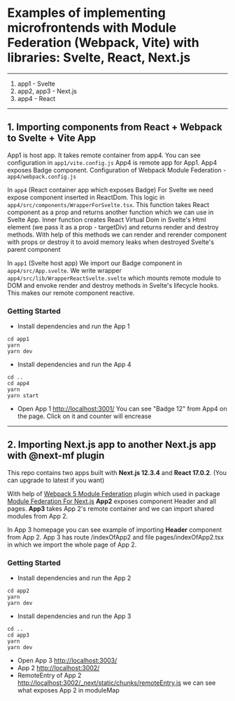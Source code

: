 # Examples of implementing microfrontends with Module Federation (Webpack, Vite) with libraries: Svelte, React, Next.js
---
1. app1 - Svelte 
2. app2, app3 - Next.js
3. app4 - React
---
## 1. Importing components from React + Webpack to Svelte + Vite App
App1 is host app. It takes remote container from app4. You can see configuration in `app1/vite.config.js`
App4 is remote app for App1. App4 exposes Badge component. Configuration of Webpack Module Federation - `app4/webpack.config.js` 

In `app4` (React container app which exposes Badge)
For Svelte we need expose component inserted in ReactDom.
This logic in `app4/src/components/WrapperForSvelte.tsx`.
This function takes React component as a prop and returns another function which we can use in Svelte App.
Inner function creates React Virtual Dom in Svelte's Html element (we pass it as a prop - targetDiv) and
returns render and destroy methods. With help of this methods we can render and rerender component with props or destroy
it to avoid memory leaks when destroyed Svelte's parent component

In `app1` (Svelte host app)
We import our Badge component in `app4/src/App.svelte`.
We write wrapper `app4/src/lib/WrapperReactSvelte.svelte` which mounts remote module to DOM and 
envoke render and destroy methods in Svelte's lifecycle hooks. This makes our remote component reactive.

### Getting Started
- Install dependencies and run the App 1
```
cd app1
yarn 
yarn dev
```
- Install dependencies and run the App 4
```
cd ..
cd app4
yarn 
yarn start
```
- Open App 1 [http://localhost:3001/](http://localhost:3001/)
You can see "Badge 12" from App4 on the page. Click on it and counter will encrease

---
## 2. Importing Next.js app to another Next.js app with @next-mf plugin
This repo contains two apps built with **Next.js 12.3.4** and **React 17.0.2**. (You can upgrade to latest if you want)

With help of [Webpack 5 Module Federation](https://www.npmjs.com/package/module-federation-plugin) plugin which used in package [Module Federation For Next.js](https://www.npmjs.com/package/@module-federation/nextjs-mf) **App2** exposes component Header and all pages. **App3** takes App 2's remote container and we can import shared modules from App 2.

In App 3 homepage you can see example of importing **Header** component from App 2. App 3 has route /indexOfApp2 and file pages/indexOfApp2.tsx in which we import the whole page of App 2.

### Getting Started
- Install dependencies and run the App 2
```
cd app2
yarn 
yarn dev
```
- Install dependencies and run the App 3
```
cd ..
cd app3
yarn 
yarn dev
```
- Open App 3 [http://localhost:3003/](http://localhost:3003/)
- App 2 [http://localhost:3002/](http://localhost:3002/)
- RemoteEntry of App 2 [http://localhost:3002/_next/static/chunks/remoteEntry.js](http://localhost:3002/_next/static/chunks/remoteEntry.js) we can see what exposes App 2 in moduleMap

